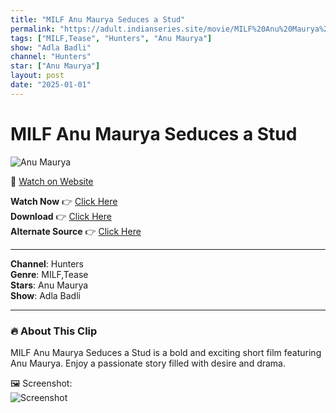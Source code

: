 ```yaml
---
title: "MILF Anu Maurya Seduces a Stud"
permalink: "https://adult.indianseries.site/movie/MILF%20Anu%20Maurya%20Seduces%20a%20Stud"
tags: ["MILF,Tease", "Hunters", "Anu Maurya"]
show: "Adla Badli"
channel: "Hunters"
star: ["Anu Maurya"]
layout: post
date: "2025-01-01"
---
```


# MILF Anu Maurya Seduces a Stud

![Anu Maurya](https://shorts.desisins.com/wp-content/uploads/2024/03/Anu-Maruya-Hunters-Adla-Badli-DesiSins.com_.jpg)

🔗 [Watch on Website](https://adult.indianseries.site/movie/MILF%20Anu%20Maurya%20Seduces%20a%20Stud)

**Watch Now** 👉 [Click Here](https://adult.indianseries.site/movie/MILF%20Anu%20Maurya%20Seduces%20a%20Stud)  
**Download** 👉 [Click Here](https://adult.indianseries.site/movie/MILF%20Anu%20Maurya%20Seduces%20a%20Stud)  
**Alternate Source** 👉 [Click Here](https://adult.indianseries.site/movie/MILF%20Anu%20Maurya%20Seduces%20a%20Stud)

---

**Channel**: Hunters  
**Genre**: MILF,Tease  
**Stars**: Anu Maurya  
**Show**: Adla Badli

---

### 🔥 About This Clip

MILF Anu Maurya Seduces a Stud is a bold and exciting short film featuring Anu Maurya. Enjoy a passionate story filled with desire and drama.
 
🖼️ Screenshot:  
![Screenshot](https://shorts.desisins.com/wp-content/uploads/2024/03/Anu-Maruya-Hunters-Adla-Badli-DesiSins.com_.jpg)
